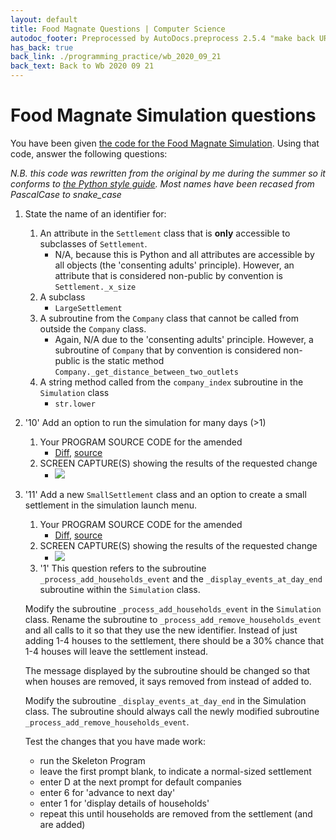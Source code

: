 ```yaml
---
layout: default
title: Food Magnate Questions | Computer Science
autodoc_footer: Preprocessed by AutoDocs.preprocess 2.5.4 "make back URLs relative" ⓒ Starwort, 2020
has_back: true
back_link: ./programming_practice/wb_2020_09_21
back_text: Back to Wb 2020 09 21
---
```


# Food Magnate Simulation questions

You have been given [the code for the Food Magnate Simulation](./pythonic_food_magnate_simulation.py). Using that code, answer the following questions:

*N.B. this code was rewritten from the original by me during the summer so it conforms to [the Python style guide](https://www.python.org/dev/peps/pep-0008/). Most names have been recased from PascalCase to snake_case*

1. State the name of an identifier for:
    1. An attribute in the `Settlement` class that is **only** accessible to subclasses of `Settlement`.
        - N/A, because this is Python and all attributes are accessible by all objects (the 'consenting adults' principle). However, an attribute that is considered non-public by convention is `Settlement._x_size`
    2. A subclass
        - `LargeSettlement`
    3. A subroutine from the `Company` class that cannot be called from outside the `Company` class.
        - Again, N/A due to the 'consenting adults' principle. However, a subroutine of `Company` that by convention is considered non-public is the static method `Company._get_distance_between_two_outlets`
    4. A string method called from the `company_index` subroutine in the `Simulation` class
        - `str.lower`

2. '10' Add an option to run the simulation for many days (>1)
    1. Your PROGRAM SOURCE CODE for the amended
        - [Diff](./task_1.diff), [source](./pythonic_food_magnate_simulation_task_1.py)
    2. SCREEN CAPTURE(S) showing the results of the requested change
        - <script id="asciicast-e5Cj9i2Ob9QM3zmPUkpyd1ToL" src="https://asciinema.org/a/e5Cj9i2Ob9QM3zmPUkpyd1ToL.js" async></script><noscript><a href="https://asciinema.org/a/e5Cj9i2Ob9QM3zmPUkpyd1ToL" target="_blank"><img src="https://asciinema.org/a/e5Cj9i2Ob9QM3zmPUkpyd1ToL.svg" /></a></noscript>
3. '11' Add a new `SmallSettlement` class and an option to create a small settlement in the simulation launch menu.
    1. Your PROGRAM SOURCE CODE for the amended
        - [Diff](./task_2.diff), [source](./pythonic_food_magnate_simulation_task_2.py)
    2. SCREEN CAPTURE(S) showing the results of the requested change
        - <script id="asciicast-lzwMKAPq7GPrsUgd2DZqMuQgJ" src="https://asciinema.org/a/lzwMKAPq7GPrsUgd2DZqMuQgJ.js" async></script><noscript><a href="https://asciinema.org/a/lzwMKAPq7GPrsUgd2DZqMuQgJ" target="_blank"><img src="https://asciinema.org/a/lzwMKAPq7GPrsUgd2DZqMuQgJ.svg" /></a></noscript>
    4. '1' This question refers to the subroutine `_process_add_households_event` and the `_display_events_at_day_end` subroutine within the `Simulation` class.

    Modify the subroutine `_process_add_households_event` in the `Simulation` class. Rename the subroutine to `_process_add_remove_households_event` and all calls to it so that they use the new identifier. Instead of just adding 1-4 houses to the settlement, there should be a 30% chance that 1-4 houses will leave the settlement instead.

    The message displayed by the subroutine should be changed so that when houses are removed, it says removed from instead of added to.

    Modify the subroutine `_display_events_at_day_end` in the Simulation class. The subroutine should always call the newly modified subroutine `_process_add_remove_households_event`.

    Test the changes that you have made work:
    - run the Skeleton Program
    - leave the first prompt blank, to indicate a normal-sized settlement
    - enter D at the next prompt for default companies
    - enter 6 for 'advance to next day'
    - enter 1 for 'display details of households'
    - repeat this until households are removed from the settlement (and are added)
